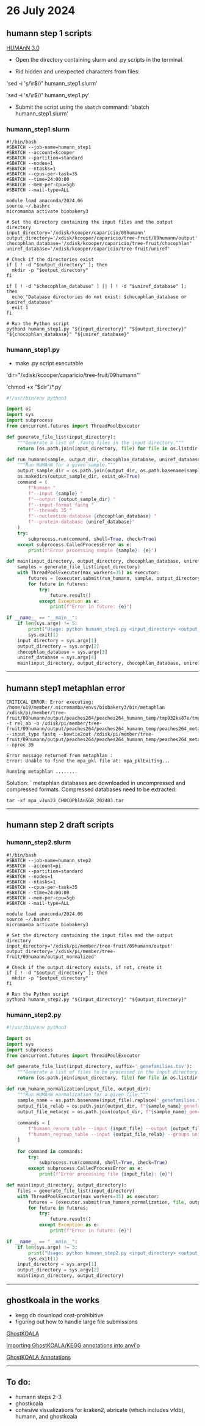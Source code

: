 # 26 July 2024

## humann step 1 scripts
<a href="https://huttenhower.sph.harvard.edu/humann/" target="_blank">HUMAnN 3.0</a>

- Open the directory containing slurm and .py scripts in the terminal.

- Rid hidden and unexpected characters from files:
  
'sed -i 's/\r$//' humann_step1.slurm'

'sed -i 's/\r$//' humann_step1.py'

- Submit the script using the `sbatch` command:
'sbatch humann_step1.slurm'

### humann_step1.slurm
``` slurm
#!/bin/bash
#SBATCH --job-name=humann_step1
#SBATCH --account=kcooper
#SBATCH --partition=standard
#SBATCH --nodes=1
#SBATCH --ntasks=1
#SBATCH --cpus-per-task=35
#SBATCH --time=24:00:00
#SBATCH --mem-per-cpu=5gb
#SBATCH --mail-type=ALL

module load anaconda/2024.06
source ~/.bashrc
micromamba activate biobakery3

# Set the directory containing the input files and the output directory
input_directory='/xdisk/kcooper/caparicio/09humann'
output_directory='/xdisk/kcooper/caparicio/tree-fruit/09humann/output'
chocophlan_database='/xdisk/kcooper/caparicio/tree-fruit/chocophlan'
uniref_database='/xdisk/kcooper/caparicio/tree-fruit/uniref'

# Check if the directories exist
if [ ! -d "$output_directory" ]; then
  mkdir -p "$output_directory"
fi

if [ ! -d "$chocophlan_database" ] || [ ! -d "$uniref_database" ]; then
  echo "Database directories do not exist: $chocophlan_database or $uniref_database"
  exit 1
fi

# Run the Python script
python3 humann_step1.py "${input_directory}" "${output_directory}" "${chocophlan_database}" "${uniref_database}"
```
### humann_step1.py

- make .py script executable
  
'dir="/xdisk/kcooper/caparicio/tree-fruit/09humann"'

'chmod +x "$dir"/*.py'

``` py
#!/usr/bin/env python3

import os
import sys
import subprocess
from concurrent.futures import ThreadPoolExecutor

def generate_file_list(input_directory):
    """Generate a list of .fastq files in the input directory."""
    return [os.path.join(input_directory, file) for file in os.listdir(input_directory) if file.endswith('.fastq')]

def run_humann(sample, output_dir, chocophlan_database, uniref_database):
    """Run HUMAnN for a given sample."""
    output_sample_dir = os.path.join(output_dir, os.path.basename(sample).replace('.fastq', ''))
    os.makedirs(output_sample_dir, exist_ok=True)
    command = (
        f"humann "
        f"--input {sample} "
        f"--output {output_sample_dir} "
        f"--input-format fastq "
        f"--threads 35 "
        f"--nucleotide-database {chocophlan_database} "
        f"--protein-database {uniref_database}"
    )
    try:
        subprocess.run(command, shell=True, check=True)
    except subprocess.CalledProcessError as e:
        print(f"Error processing sample {sample}: {e}")

def main(input_directory, output_directory, chocophlan_database, uniref_database):
    samples = generate_file_list(input_directory)
    with ThreadPoolExecutor(max_workers=35) as executor:
        futures = [executor.submit(run_humann, sample, output_directory, chocophlan_database, uniref_database) for sample in samples]
        for future in futures:
            try:
                future.result()
            except Exception as e:
                print(f"Error in future: {e}")

if __name__ == "__main__":
    if len(sys.argv) != 5:
        print("Usage: python humann_step1.py <input_directory> <output_directory> <chocophlan_database> <uniref_database>")
        sys.exit(1)
    input_directory = sys.argv[1]
    output_directory = sys.argv[2]
    chocophlan_database = sys.argv[3]
    uniref_database = sys.argv[4]
    main(input_directory, output_directory, chocophlan_database, uniref_database)
```
***
## humann step1 metaphlan error
```
CRITICAL ERROR: Error executing: /home/u19/member/.micromamba/envs/biobakery3/bin/metaphlan /xdisk/pi/member/tree-fruit/09humann/output/peaches264/peaches264_humann_temp/tmp932ks87e/tmpe5pl6ejs -t rel_ab -o /xdisk/pi/member/tree-fruit/09humann/output/peaches264/peaches264_humann_temp/peaches264_metaphlan_bugs_list.tsv --input_type fastq --bowtie2out /xdisk/pi/member/tree-fruit/09humann/output/peaches264/peaches264_humann_temp/peaches264_metaphlan_bowtie2.txt --nproc 35

Error message returned from metaphlan :
Error: Unable to find the mpa_pkl file at: mpa_pklExiting...

Running metaphlan ........
```
Solution:
` metaphlan databases are downloaded in uncompressed and compressed formats. Compressed databases need to be extracted:
```
tar -xf mpa_vJun23_CHOCOPhlAnSGB_202403.tar
```
***
## humann step 2 draft scripts
 
### humann_step2.slurm
``` slurm
#!/bin/bash
#SBATCH --job-name=humann_step2
#SBATCH --account=pi
#SBATCH --partition=standard
#SBATCH --nodes=1
#SBATCH --ntasks=1
#SBATCH --cpus-per-task=35
#SBATCH --time=24:00:00
#SBATCH --mem-per-cpu=5gb
#SBATCH --mail-type=ALL

module load anaconda/2024.06
source ~/.bashrc
micromamba activate biobakery3

# Set the directory containing the input files and the output directory
input_directory='/xdisk/pi/member/tree-fruit/09humann/output'
output_directory='/xdisk/pi/member/tree-fruit/09humann/output_normalized'

# Check if the output directory exists, if not, create it
if [ ! -d "$output_directory" ]; then
  mkdir -p "$output_directory"
fi

# Run the Python script
python3 humann_step2.py "${input_directory}" "${output_directory}"
```
### humann_step2.py

``` py
#!/usr/bin/env python3

import os
import sys
import subprocess
from concurrent.futures import ThreadPoolExecutor

def generate_file_list(input_directory, suffix='_genefamilies.tsv'):
    """Generate a list of files to be processed in the input directory."""
    return [os.path.join(input_directory, file) for file in os.listdir(input_directory) if file.endswith(suffix)]

def run_humann_normalization(input_file, output_dir):
    """Run HUMAnN normalization for a given file."""
    sample_name = os.path.basename(input_file).replace('_genefamilies.tsv', '')
    output_file_relab = os.path.join(output_dir, f"{sample_name}_genefamilies_relab.tsv")
    output_file_metacyc = os.path.join(output_dir, f"{sample_name}_genefamilies_relab_metacyc.tsv")
    
    commands = [
        f"humann_renorm_table --input {input_file} --output {output_file_relab} --units relab",
        f"humann_regroup_table --input {output_file_relab} --groups uniref90_to_metacyc --output {output_file_metacyc}"
    ]
    
    for command in commands:
        try:
            subprocess.run(command, shell=True, check=True)
        except subprocess.CalledProcessError as e:
            print(f"Error processing file {input_file}: {e}")

def main(input_directory, output_directory):
    files = generate_file_list(input_directory)
    with ThreadPoolExecutor(max_workers=35) as executor:
        futures = [executor.submit(run_humann_normalization, file, output_directory) for file in files]
        for future in futures:
            try:
                future.result()
            except Exception as e:
                print(f"Error in future: {e}")

if __name__ == "__main__":
    if len(sys.argv) != 3:
        print("Usage: python humann_step2.py <input_directory> <output_directory>")
        sys.exit(1)
    input_directory = sys.argv[1]
    output_directory = sys.argv[2]
    main(input_directory, output_directory)
```
***
## ghostkoala in the works
- kegg db download cost-prohibitive
- figuring out how to handle large file submissions
  
<a href="https://www.kegg.jp/ghostkoala/" target="_blank">GhostKOALA</a>

<a href="https://merenlab.org/2018/01/17/importing-ghostkoala-annotations/" target="_blank">Importing GhostKOALA/KEGG annotations into anvi'o</a>

<a href="https://hypocolypse.github.io/mg-workflow-1.html#ghostkoala-annotations" target="_blank">GhostKOALA Annotations</a>
***
## To do:
- humann steps 2-3
- ghostkoala
- cohesive visualizations for kraken2, abricate (which includes vfdb), humann, and ghostkoala
